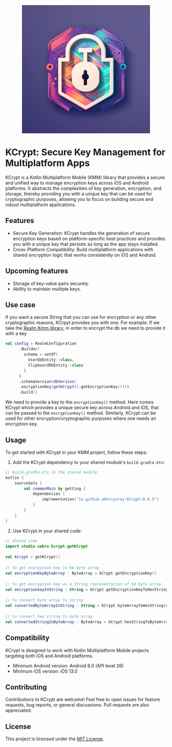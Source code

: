 <p align="center"><img src="KCrypt.png" height="400"></p>

# KCrypt: Secure Key Management for Multiplatform Apps

KCrypt is a Kotlin Multiplatform Mobile (KMM) library that provides a secure and unified way to manage encryption keys across iOS and Android platforms. It abstracts the complexities of key generation, encryption, and storage, thereby providing you with a unique key that can be used for cryptographic purposes, allowing you to focus on building secure and robust multiplatform applications.

## Features

- Secure Key Generation: KCrypt handles the generation of secure encryption keys based on platform-specific best practices and provides you with a unique key that persists as long as the app stays installed.
- Cross-Platform Compatibility: Build multiplatform applications with shared encryption logic that works consistently on iOS and Android.

## Upcoming features
- Storage of key-value pairs securely.
- Ability to maintain multiple keys.

## Use case

If you want a secure String that you can use for encryption or any other cryptographic reasons, KCrpyt provides you with one.
For example:
If we take the [Realm Kmm library](https://github.com/realm/realm-kotlin), in order to encrypt the db we need to provide it with a key

```kotlin
val config = RealmConfiguration
      .Builder(
        schema = setOf(
          UserDbEntity::class,
          ClipboardDbEntity::class
        )
      )
      .schemaVersion(dbVersion)
      .encryptionKey(getKCrypt().getEncryptionKey()!!)
      .build()
```
We need to provide a key to the `encryptionKey()` method. Here comes KCrypt which provides a unique secure key across Android and iOS, that can be passed to the `encryptionKey()` method. Similarly, KCrypt can be used for other encryption/cryptographic purposes where one needs an encryption key.

## Usage

To get started with KCrypt in your KMM project, follow these steps:

1. Add the KCrypt dependency to your shared module's `build.gradle.kts`:
   
```kotlin
// build.gradle.kts in the shared module
kotlin {
    sourceSets {
        val commonMain by getting {
            dependencies {
                implementation("io.github.abhriyaroy:KCrypt:0.0.5")
            }
        }
    }
}
```

2. Use KCrypt in your shared code:

```kotlin
// Shared code
import studio.zebro.kcrypt.getKCrypt

val kCrypt = getKCrypt()

// to get encryption key in 64 byte array
val encryptionKeyByteArray : ByteArray = kCrypt.getEncryptionKey()

// to get encryption key as a String representation of 64 byte array
val encryptionkeyInString : String = kCrypt.getEncryptionKeyToHexString()

// to convert byte array to string
val convertedByteArrayInString : String = kCrypt.byteArrayToHexString(encryptionKeyByteArray)

// to convert hex string to byte array
val convertedStringInByteArray : ByteArray = kCrypt.hexStringToByteArray(encryptionkeyInString)
```


## Compatibility

KCrypt is designed to work with Kotlin Multiplatform Mobile projects targeting both iOS and Android platforms.

- Minimum Android version: Android 8.0 (API level 26)
- Minimum iOS version: iOS 13.0

## Contributing

Contributions to KCrypt are welcome! Feel free to open issues for feature requests, bug reports, or general discussions. Pull requests are also appreciated.

## License

This project is licensed under the [MIT License](LICENSE).
